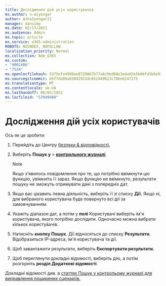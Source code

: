 ```yaml
---
title: Дослідження дій усіх користувачів
ms.author: v-aiyengar
author: AshaIyengar21
manager: dansimp
ms.date: 02/17/2021
ms.audience: Admin
ms.topic: article
ms.service: o365-administration
ROBOTS: NOINDEX, NOFOLLOW
localization_priority: Normal
ms.collection: Adm_O365
ms.custom:
- "9002486"
- "7524"
ms.openlocfilehash: 5375efe4998ee8720867b77a8c9ed60e3eda92e5b00fd3b6e93c0afab09fec2b
ms.sourcegitcommit: b5f7da89a650d2915dc652449623c78be6247175
ms.translationtype: MT
ms.contentlocale: uk-UA
ms.lasthandoff: 08/05/2021
ms.locfileid: "53949408"
---
```

# <a name="investigate-all-the-users-activities"></a>Дослідження дій усіх користувачів

Ось як це зробити:

1. Перейдіть до Центру [безпеки & відповідності.](https://go.microsoft.com/fwlink/p/?linkid=2077143)
1. Виберіть **Пошук у**  >  **[контрольного журналі](https://go.microsoft.com/fwlink/?linkid=2103759)**.
    > [!NOTE]
    > Якщо з'явилось повідомлення про те, що потрібно ввімкнути цю функцію, увімкніть її зараз. Якщо функцію не ввімкнуто, результати пошуку не зможуть отримувати дані з попередніх дат.

1. Якщо вас цікавить певна діяльність, виберіть її зі списку **Дії.** Якщо ні, для вибраного користувача буде повернуто всі дії за замовчуванням.
1. Укажіть діапазон дат, а потім у **полі** Користувачі виберіть ім'я користувача, якого потрібно дослідити. Одночасно можна вибрати кількох користувачів.
1. Натисніть **кнопку Пошук**. Дії відносяться до списку **Результати.** Відобразиться IP-адреса, ім'я користувача та дії.
1. Щоб завантажити результати, виберіть **Експортувати результати.**
1. Щоб переглянути докладні відомості, виберіть дію, а потім розгорніть **розділ Додаткові відомості**.

Докладні відомості див. в [статтях Пошук у контрольому журналі для виправлення поширених сценаріїв.](https://go.microsoft.com/fwlink/?linkid=2103944)